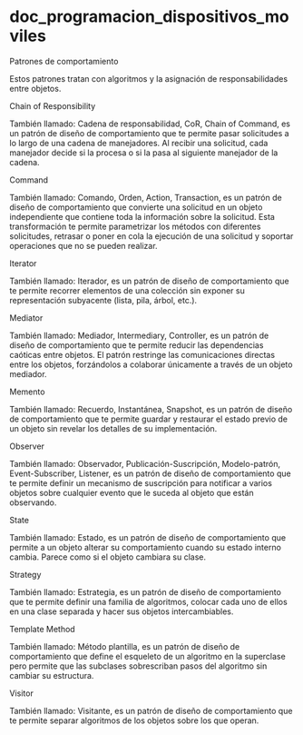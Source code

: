 # doc_programacion_dispositivos_moviles

Patrones de comportamiento

Estos patrones tratan con algoritmos y la asignación de responsabilidades entre objetos.

Chain of Responsibility

También llamado: Cadena de responsabilidad, CoR, Chain of Command, es un patrón de diseño de comportamiento que te permite pasar solicitudes a lo largo de una cadena de manejadores. Al recibir una solicitud, cada manejador decide si la procesa o si la pasa al siguiente manejador de la cadena.

Command

También llamado: Comando, Orden, Action, Transaction, es un patrón de diseño de comportamiento que convierte una solicitud en un objeto independiente que contiene toda la información sobre la solicitud. Esta transformación te permite parametrizar los métodos con diferentes solicitudes, retrasar o poner en cola la ejecución de una solicitud y soportar operaciones que no se pueden realizar.

Iterator

También llamado: Iterador, es un patrón de diseño de comportamiento que te permite recorrer elementos de una colección sin exponer su representación subyacente (lista, pila, árbol, etc.).

Mediator

También llamado: Mediador, Intermediary, Controller, es un patrón de diseño de comportamiento que te permite reducir las dependencias caóticas entre objetos. El patrón restringe las comunicaciones directas entre los objetos, forzándolos a colaborar únicamente a través de un objeto mediador.

Memento

También llamado: Recuerdo, Instantánea, Snapshot, es un patrón de diseño de comportamiento que te permite guardar y restaurar el estado previo de un objeto sin revelar los detalles de su implementación.

Observer

También llamado: Observador, Publicación-Suscripción, Modelo-patrón, Event-Subscriber, Listener, es un patrón de diseño de comportamiento que te permite definir un mecanismo de suscripción para notificar a varios objetos sobre cualquier evento que le suceda al objeto que están observando.

State

También llamado: Estado, es un patrón de diseño de comportamiento que permite a un objeto alterar su comportamiento cuando su estado interno cambia. Parece como si el objeto cambiara su clase.

Strategy

También llamado: Estrategia, es un patrón de diseño de comportamiento que te permite definir una familia de algoritmos, colocar cada uno de ellos en una clase separada y hacer sus objetos intercambiables.

Template Method

También llamado: Método plantilla, es un patrón de diseño de comportamiento que define el esqueleto de un algoritmo en la superclase pero permite que las subclases sobrescriban pasos del algoritmo sin cambiar su estructura.

Visitor

También llamado: Visitante, es un patrón de diseño de comportamiento que te permite separar algoritmos de los objetos sobre los que operan.

